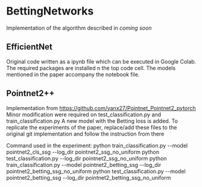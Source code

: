 # BettingNetworks
Implementation of the algorithm described in *coming soon*

## EfficientNet
Original code written as a ipynb file which can be executed in Google Colab. The required packages are installed n the top code cell.
The models mentioned in the paper accompany the notebook file.

## Pointnet2++
Implementation from https://github.com/yanx27/Pointnet_Pointnet2_pytorch
Minor modification were required on test_classification.py and train_classification.py
A new model with the Betting loss is added.
To replicate the experiments of the paper, replace/add these files to the original git implementation and follow the instruction from there

Command used in the experiment:
python train_classification.py --model pointnet2_cls_ssg --log_dir pointnet2_ssg_no_uniform
python test_classification.py --log_dir pointnet2_ssg_no_uniform
python train_classification.py --model pointnet2_betting_ssg --log_dir pointnet2_betting_ssg_no_uniform
python test_classification.py --model pointnet2_betting_ssg --log_dir pointnet2_betting_ssg_no_uniform 
